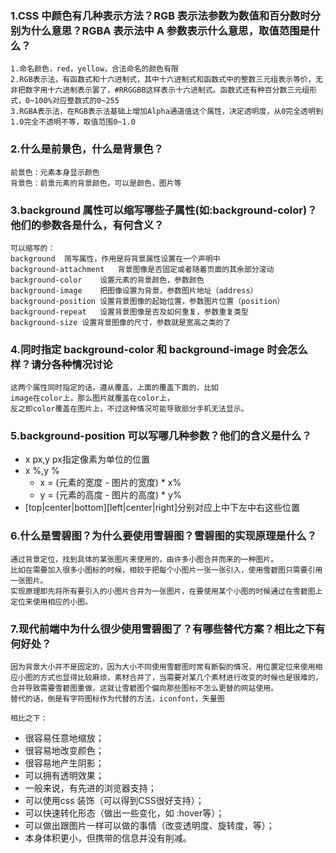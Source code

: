### 1.CSS 中颜色有几种表示方法？RGB 表示法参数为数值和百分数时分别为什么意思？RGBA 表示法中 A 参数表示什么意思，取值范围是什么？
    1.命名颜色，red，yellow，合法命名的颜色有限
    2.RGB表示法，有函数式和十六进制式，其中十六进制式和函数式中的整数三元组表示等价，无非把数字用十六进制表示罢了，#RRGGBB这样表示十六进制式。函数式还有种百分数三元组形式，0~100%对应整数式的0~255
    3.RGBA表示法，在RGB表示法基础上增加Alpha通道值这个属性，决定透明度，从0完全透明到1.0完全不透明不等，取值范围0~1.0
### 2.什么是前景色，什么是背景色？
    前景色：元素本身显示颜色
    背景色：前景元素的背景颜色，可以是颜色，图片等
### 3.background 属性可以缩写哪些子属性(如:background-color)？他们的参数各是什么，有何含义？
    可以缩写的：
    background	简写属性，作用是将背景属性设置在一个声明中
    background-attachment	背景图像是否固定或者随着页面的其余部分滚动
    background-color	设置元素的背景颜色，参数颜色
    background-image	把图像设置为背景，参数图片地址（address）
    background-position	设置背景图像的起始位置，参数图片位置（position）
    background-repeat	设置背景图像是否及如何重复，参数重复类型
    background-size	设置背景图像的尺寸，参数就是宽高之类的了
### 4.同时指定 background-color 和 background-image 时会怎么样？请分各种情况讨论
    这两个属性同时指定的话，遵从覆盖，上面的覆盖下面的，比如
    image在color上，那么图片就覆盖在color上，
    反之即color覆盖在图片上，不过这种情况可能导致部分手机无法显示。
### 5.background-position 可以写哪几种参数？他们的含义是什么？
+ x px,y px指定像素为单位的位置
+ x %,y %
   + x = (元素的宽度 - 图片的宽度) * x%
   + y = (元素的高度 - 图片的高度) * y%
+  [top|center|bottom][left|center|right]分别对应上中下左中右这些位置
### 6.什么是雪碧图？为什么要使用雪碧图？雪碧图的实现原理是什么？
    通过背景定位，找到具体的某张图片来使用的，由许多小图合并而来的一种图片。
    比如在需要加入很多小图标的时候，相较于把每个小图片一张一张引入，使用雪碧图只需要引用一张图片。
    实现原理即先将所有要引入的小图片合并为一张图片，在要使用某个小图的时候通过在雪碧图上定位来使用相应的小图。
### 7.现代前端中为什么很少使用雪碧图了？有哪些替代方案？相比之下有何好处？
    因为背景大小并不是固定的，因为大小不同使用雪碧图时常有断裂的情况，用位置定位来使用相应小图的方式也显得比较麻烦，素材合并了，当需要对某几个素材进行改变的时候也是很难的，合并导致需要雪碧图重做，这就让雪碧图个偏向那些图标不怎么更替的网站使用。
    替代的话，倒是有字符图标作为代替的方法，iconfont，矢量图
    
    相比之下：
+ 很容易任意地缩放；
+ 很容易地改变颜色；
+ 很容易地产生阴影；
+ 可以拥有透明效果；
+ 一般来说，有先进的浏览器支持；
+ 可以使用css 装饰（可以得到CSS很好支持）；
+ 可以快速转化形态（做出一些变化，如 :hover等）；
+ 可以做出跟图片一样可以做的事情（改变透明度、旋转度，等）；
+ 本身体积更小，但携带的信息并没有削减。